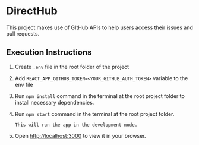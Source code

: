# DirectHub

This project makes use of GItHub APIs to help users access their issues and pull requests.

## Execution Instructions

1.  Create `.env` file in the root folder of the project

2.  Add `REACT_APP_GITHUB_TOKEN=<YOUR_GITHUB_AUTH_TOKEN>` variable to the env file

3.  Run `npm install` command in the terminal at the root project folder to install necessary dependencies.

4.  Run `npm start` command in the terminal at the root project folder.

        This will run the app in the development mode.

5.  Open [http://localhost:3000](http://localhost:3000) to view it in your browser.
